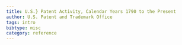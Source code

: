 ```yaml
---
title: U.S.} Patent Activity, Calendar Years 1790 to the Present
author: U.S. Patent and Trademark Office
tags: intro
bibtype: misc
category: reference
---
```

